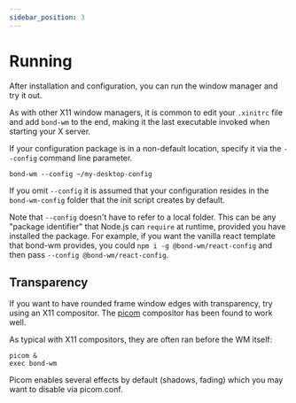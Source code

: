 ```yaml
---
sidebar_position: 3
---
```


# Running

After installation and configuration, you can run the window manager and try it
out.

As with other X11 window managers, it is common to edit your `.xinitrc`
file and add `bond-wm` to the end, making it the last executable invoked
when starting your X server.

If your configuration package is in a non-default location, specify it via the
`--config` command line parameter.

```
bond-wm --config ~/my-desktop-config
```

If you omit `--config` it is assumed that your configuration resides in the
`bond-wm-config` folder that the init script creates by default.

Note that `--config` doesn't have to refer to a local folder. This can be any
"package identifier" that Node.js can `require` at runtime, provided you have
installed the package. For example, if you want the vanilla react template that
bond-wm provides, you could `npm i -g @bond-wm/react-config` and then
pass `--config @bond-wm/react-config`.

## Transparency

If you want to have rounded frame window edges with transparency, try using an
X11 compositor. The [picom](https://github.com/yshui/picom) compositor has been
found to work well.

As typical with X11 compositors, they are often ran before the WM itself:

```
picom &
exec bond-wm
```

Picom enables several effects by default (shadows, fading) which you may want to
disable via picom.conf.
